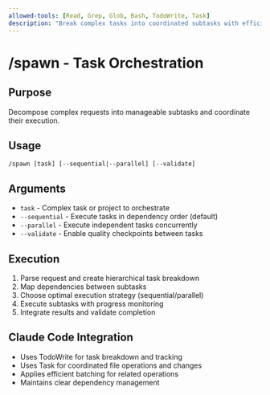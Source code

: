 ```yaml
---
allowed-tools: [Read, Grep, Glob, Bash, TodoWrite, Task]
description: "Break complex tasks into coordinated subtasks with efficient execution"
---
```


# /spawn - Task Orchestration

## Purpose
Decompose complex requests into manageable subtasks and coordinate their execution.

## Usage
```
/spawn [task] [--sequential|--parallel] [--validate]
```

## Arguments
- `task` - Complex task or project to orchestrate
- `--sequential` - Execute tasks in dependency order (default)
- `--parallel` - Execute independent tasks concurrently
- `--validate` - Enable quality checkpoints between tasks

## Execution
1. Parse request and create hierarchical task breakdown
2. Map dependencies between subtasks
3. Choose optimal execution strategy (sequential/parallel)
4. Execute subtasks with progress monitoring
5. Integrate results and validate completion

## Claude Code Integration
- Uses TodoWrite for task breakdown and tracking
- Uses Task for coordinated file operations and changes
- Applies efficient batching for related operations
- Maintains clear dependency management